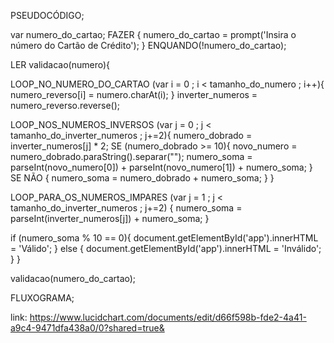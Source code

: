 PSEUDOCÓDIGO;

var numero_do_cartao;
FAZER {
  numero_do_cartao = prompt('Insira o número do Cartão de Crédito');
} ENQUANDO(!numero_do_cartao);


LER validacao(numero){
  
  LOOP_NO_NUMERO_DO_CARTAO (var i = 0 ; i < tamanho_do_numero ; i++){
    numero_reverso[i] = numero.charAt(i);
  }
  inverter_numeros = numero_reverso.reverse();
  
  LOOP_NOS_NUMEROS_INVERSOS (var j = 0 ; j < tamanho_do_inverter_numeros ; j+=2){
    numero_dobrado = inverter_numeros[j] * 2;
    SE (numero_dobrado >= 10){
      novo_numero = numero_dobrado.paraString().separar("");
      numero_soma = parseInt(novo_numero[0]) + parseInt(novo_numero[1]) + numero_soma;
    } SE NÃO {
      numero_soma = numero_dobrado + numero_soma;
    }
  }

  LOOP_PARA_OS_NUMEROS_IMPARES (var j = 1 ; j < tamanho_do_inverter_numeros ;  j+=2) {
    numero_soma = parseInt(inverter_numeros[j]) + numero_soma;
  }

  if (numero_soma % 10 == 0){
    document.getElementById('app').innerHTML = 'Válido';
  } else {
    document.getElementById('app').innerHTML = 'Inválido';
  }
}

validacao(numero_do_cartao);


FLUXOGRAMA;

link: https://www.lucidchart.com/documents/edit/d66f598b-fde2-4a41-a9c4-9471dfa438a0/0?shared=true&
